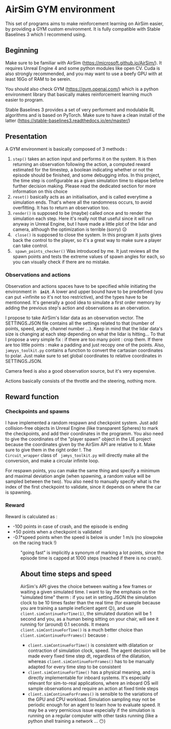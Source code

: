 # AirSim GYM environment
This set of programs aims to make reinforcement learning on AirSim easier, by providing a GYM custom environment. It is fully compatible with Stable Baselines 3 which I recommend using.

## Beginning
Make sure to be familiar with AirSim (https://microsoft.github.io/AirSim/). It requires Unreal Engine 4 and some python modules like open CV. Cuda is also strongly recommended, and you may want to use a beefy GPU with at least 16Go of RAM to be serein.

You should also check GYM (https://gym.openai.com/) which is a python environment library that basically makes reinforcement learning much easier to program.

Stable Baselines 3 provides a set of very performent and modulable RL algorithms and is based on PyTorch. Make sure to have a clean install of the latter (https://stable-baselines3.readthedocs.io/en/master/)

## Presentation
A GYM environment is basically composed of 3 methods : 
<ol>
 <li> <code>step()</code> takes an action input and performs it on the system.
      It is then returning an observation following the action, a computed reward estimated for the timestep, a boolean indicating whether or not the episode should be finished, and some debugging infos. In this project, the time step is configurable as a given simulation time to elapse before further decision making. Please read the dedicated section for more information on this choice</li>
 <li> <code>reset()</code> basically acts as an initialisation, and is called everytime a simulation ends. That's where all the randomness occurs, to avoid overfitting. It has to return an observation too.</li>
 <li> <code>render()</code> is supposed to be (maybe) called once and to render the simulation each step. Here it's really not that useful since it will run anyway in Unreal Engine, but I have made a little plot of the lidar and camera, although the optimization is terrible (sorry) 😥</il>
 <li> <code> close()</code> is supposed to close the system. In this program it justs gives back the control to the player, so it's a great way to make sure a player can take control. </li>
 <li> <code> spawn_points_checker()</code> Was introduced by me. It just reviews all the spawn points and tests the extreme values of spawn angles for each, so you can visually check if there are no mistake.
</ol>

### Observations and actions
Observation and actions spaces have to be specified while initiating the environment in <code> __init__</code>. A lower and upper bound have to be predefined (you can put +infinite so it's not too restrictive), and the types have to be mentionned. It's generally a good idea to simulate a first order memory by adding the previous step's action and observations as an obervation.

I propose to take AirSim's lidar data as an observation vector. The SETTINGS.JSON file contains all the settings related to that (number of points, speed, angle, channel number ...). Keep in mind that the lidar data's size is changing at each step depending on what the lidar is hitting... To that I propose a very simple fix : if there are too many point : crop them. If there are too little points : make a padding and just recopy one of the points. Also, <code>jamyys_toolkit.py</code> contains a function to convert the cartasian coordinates to polar. Just make sure to set global coordinates to relative coordinates in SETTINGS.JSON.

Camera feed is also a good observation source, but it's very expensive.




Actions basically consists of the throttle and the steering, nothing more.

## Reward function
### Checkpoints and spawns
I have implemented a random respawn and checkpoint system. Just add collision-free objects in Unreal Engine (like transparent Spheres) to mark the checkpoints, and add their coordinates in the programm. You also need to give the coordinates of the "player spawn" object in the UE project because the coordinates given by the AirSim API are relative to it. Make sure to give them in the right order !. The <code> Circuit_wrapper</code> class of <code> jamys_toolkit.py</code> will directly make all the conversion, and make a circular infinite loop.

For respawn points, you can make the same thing and specify a minimum and maximal deviation angle (when spawning, a random value will be sampled between the two). You also need to manually specify what is the index of the first checkpoint to validate, since it depends on where the car is spawning.

 ### Reward
 Reward is calculated as : 
 <ul>
 <li> -100 points in case of crash, and the episode is ending </li>
 <li> +50 points when a checkpoint is validated </li>
 <li> -0.1*speed points when the speed is below is under 1 m/s (no slowpoke on the racing track !) </li>
 <ul>
  "going fast" is implicitly a synonym of marking a lot points, since the episode time is capped at 1000 steps (reached if there is no crash).
  
  ## About time steps and speed
  AirSim's API gives the choice between waiting a few frames or waiting a given simulated time. I want to lay the emphasis on the "simulated time" therm : if you set in setting.JSON the simulation clock to be 10 times faster than the real time (for example because you are training a sample ineficient agent 😉), and use <code>client.simContinueForTime(1)</code>, the simulated duration will be 1 second and you, as a human being sitting on your chair, will see it running for (around) 0.1 seconds. It means <code>client.simContinueForTime()</code> is a much better choice than <code>client.simContinueForFrames()</code> because : 
  <ul>
   <li> <code>client.simContinueForTime()</code> is consistent with dilatation or contraction of simulation clock, speed. The agent decision will be made every fixed time step dt, regardless of the dilatation, whereas <code>client.simContinueForFrames()</code> has to be manually adapted for every time step to be consistent </li>
   <li> <code>client.simContinueForTime()</code> has a physical meaning, and is directly implementable for inboard systems. It's especially relevant for sim-to-real applications, where an inboard OS will sample observations and require an action at fixed timle steps </li>
   <li> <code>client.simContinueForFrames()</code> is sensible to the variations of the GPU and CPU workload. Simulation sampling may not be periodic enough for an agent to learn how to evaluate speed. It may be a very pernicious issue especially if the simulation is running on a regular computer with other tasks running (like a python shell training a network ... 😶)
    </ul>
  
  
 
